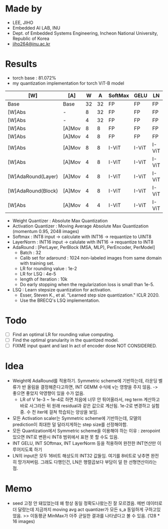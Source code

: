# Made by
- LEE, JIHO
- Embedded AI LAB, INU 
- Dept. of Embedded Systems Engineering, Incheon National University, Republic of Korea
- jiho264@inu.ac.kr  

# Results
- torch base : 81.072%
- my quantization implementation for torch ViT-B model 

| [W]                | [A]    | W   | A   | SoftMax | GELU  | LN    | IdAdd | Acc @ 1 |
| ------------------ | ------ | --- | --- | ------- | ----- | ----- | ----- | ------- |
| Base               | Base   | 32  | 32  | FP      | FP    | FP    | FP    | 81.068% |
| [W]Abs             | -      | 8   | 32  | FP      | FP    | FP    | FP    | 81.074% |
| [W]Abs             | -      | 4   | 32  | FP      | FP    | FP    | FP    | 79.794% |
| [W]Abs             | [A]Mov | 8   | 8   | FP      | FP    | FP    | FP    | 78.406% |
| [W]Abs             | [A]Mov | 4   | 8   | FP      | FP    | FP    | FP    | 76.894% |
| [W]Abs             | [A]Mov | 8   | 8   | I-ViT   | I-ViT | I-ViT | 16    | 77.064% |
| [W]Abs             | [A]Mov | 4   | 8   | I-ViT   | I-ViT | I-ViT | 16    | 72.964% |
| [W]AdaRound(Layer) | [A]Mov | 4   | 8   | I-ViT   | I-ViT | I-ViT | 16    | 79.076% |
| [W]AdaRound(Block) | [A]Mov | 4   | 8   | I-ViT   | I-ViT | I-ViT | 16    |         |
| [W]Abs             | [A]Mov | 4   | 4   | I-ViT   | I-ViT | I-ViT | 16    | 0.134%  |


- Weight Quantizer : Absolute Max Quantization
- Activation Quantizer : Moving Average Absolute Max Quantization (momentum 0.95, 2048 images)
- Softmax : INT8 input -> calculate with INT16 -> requantize to UINT8
- LayerNorm : INT16 input -> calulate with INT16 -> requantize to INT8
- AdaRound : [PerLayer, PerBlock (MSA, MLP), PerEncoder, PerModel]
  - Batch : 32
  - Calib set for adaround : 1024 non-labeled images from same domain with training set.
  - LR for rounding value : 1e-2
  - LR for LSQ : 4e-5
  - length of Iteration : 10k
  - Do early stopping when the regularization loss is small than 1e-5.
- LSQ : Learn stepsize quantization for activation.
  - Esser, Steven K., et al. "Learned step size quantization." ICLR 2020.
  - Use the BRECQ's LSQ implementation.

# Todo
- [ ] Find an optimal LR for rounding value computing.
- [ ] Find the optimal granularity in the quantized model.
- [ ] FIXME input quant and last ln act of encoder dose NOT CONSIDERED.

# Idea
- Weight에 AdaRound를 적용하기. Symmetric scheme에 기반하는데, 라운딩 벨류가 반 올림을 결정해준다고하면, INT GEMM 수식에 v는 영향을 주지 않음. -> 좋으면 좋았지 악영향이 있을 수가 없음. 
  - LR of V 1e-3 ~ 1e-4로 하면 처음에 너무 안 튀어올라서, reg term 계산하고 바로 사그라든 뒤 원래 residual과 같은 값으로 계산됨. 1e-2로 변경하고 실험 중. 수 천 iter에 걸쳐 학습되는 양상을 보임.
- 모든 Activation scaler는 Symmetric scheme에 기반하는데, 모델의 prediction이 최대한 덜 달라지게하는 step size를 선정해야함.
- 모든 Quantization에서 Symmetric scheme을 이용해야 하는 이유 : zeropoint있으면 INT로 변환시 INT8 범위에서 표현 못 할 수도 있음.
- INT GELU, INT SOftmax, INT LayerNorm 등을 적용하여 완전한 INT연산만 이루어지도록 하기
- LN의 input은 모두 16비트 해상도의 INT32 값들임. 여기를 8비트로 낮추면 완전히 망가져버림. 그래도 다행인건, LN은 행렬곱보다 부담이 덜 한 선형연산이라는 점.


# Memo
- seed 고정 안 돼있었는데 왜 항상 동일 정확도나왔는진 잘 모르겠음. 메번 데이터로더 달랐는데 지금까지 moving avg act quantizer가 모든 s_a 동일하게 구하고있었음. >> 이동평균 MinMax가 아주 균일한 결과를 나타냈다고 볼 수 있음. (128 * 16 images)
